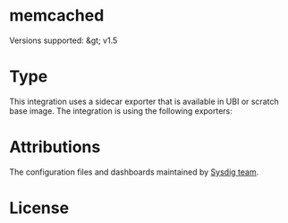 # memcached


Versions supported: &amp;gt; v1.5

# Type
This integration uses a sidecar exporter that is available in UBI or scratch base image.
The integration is using the following exporters:


# Attributions
The configuration files and dashboards maintained by [Sysdig team](https://sysdig.com/).

# License